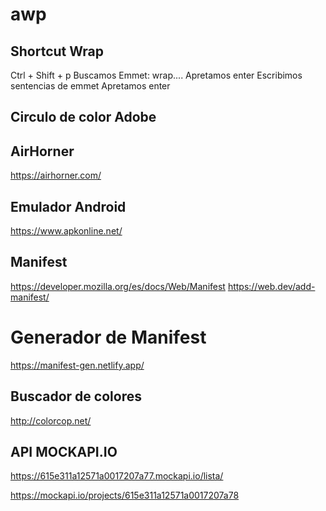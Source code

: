 # awp

## Shortcut Wrap

Ctrl + Shift + p
Buscamos Emmet: wrap....
Apretamos enter
Escribimos sentencias de emmet
Apretamos enter

## Circulo de color Adobe


## AirHorner
https://airhorner.com/

## Emulador Android
https://www.apkonline.net/

## Manifest 
https://developer.mozilla.org/es/docs/Web/Manifest
https://web.dev/add-manifest/

# Generador de Manifest
https://manifest-gen.netlify.app/

## Buscador de colores
http://colorcop.net/


## API MOCKAPI.IO
https://615e311a12571a0017207a77.mockapi.io/lista/

https://mockapi.io/projects/615e311a12571a0017207a78

